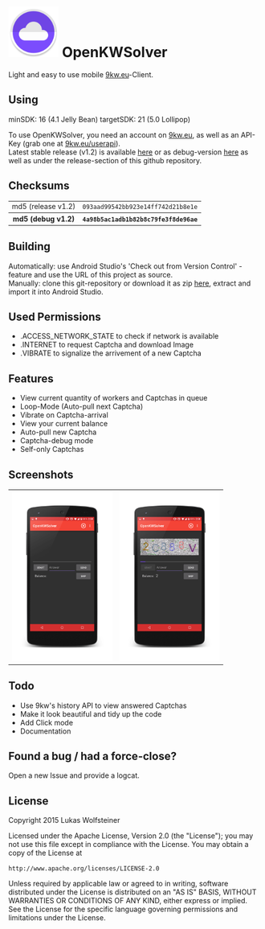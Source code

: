 <img width="100px" height="100px" src="Icon.png" />  OpenKWSolver
=================================================================

Light and easy to use mobile [9kw.eu](http://www.9kw.eu/)-Client.

Using
-----

minSDK: 16 (4.1 Jelly Bean)
targetSDK: 21 (5.0 Lollipop)

To use OpenKWSolver, you need an account on [9kw.eu](http://www.9kw.eu/), as well as an API-Key (grab one at [9kw.eu/userapi](http://www.9kw.eu/userapi.html)). <br>
Latest stable release (v1.2) is available [here](https://github.com/dotWee/OpenKWSolver/blob/master/app-release.apk?raw=true) or as debug-version [here](https://github.com/dotWee/OpenKWSolver/blob/master/app-debug.apk?raw=true) as well as under the release-section of this github repository.

Checksums
---------

<table>
  <tr>
    <td>md5 (release v1.2)</td>
    <td><code>093aad99542bb923e14ff742d21b8e1e</code></td>
  </tr>
  
  <tr>
    <th>md5 (debug v1.2)</th>
    <th><code>4a98b5ac1adb1b82b8c79fe3f8de96ae</code></th>
  </tr>
</table>

Building
--------

Automatically: use Android Studio's 'Check out from Version Control' - feature and use the URL of this project as source. <br>
Manually: clone this git-repository or download it as zip [here](https://github.com/dotwee/OpenKWSolver/archive/master.zip), extract and import it into Android Studio.

Used Permissions
----------------

+ .ACCESS_NETWORK_STATE to check if network is available
+ .INTERNET to request Captcha and download Image
+ .VIBRATE to signalize the arrivement of a new Captcha

Features
--------

+ View current quantity of workers and Captchas in queue
+ Loop-Mode (Auto-pull next Captcha)
+ Vibrate on Captcha-arrival
+ View your current balance
+ Auto-pull new Captcha
+ Captcha-debug mode
+ Self-only Captchas

Screenshots
-----------

<table style="border: 0px;">
    <tr>
        <td><img width="200px" src="ScreenshotNormal.png" /></td>
        <td><img width="200px" src="ScreenshotWithCaptcha.png" /></td>
    </tr>
</table>

Todo
----

+ Use 9kw's history API to view answered Captchas
+ Make it look beautiful and tidy up the code
+ Add Click mode
+ Documentation

Found a bug / had a force-close?
--------------------------------

Open a new Issue and provide a logcat.

License
-------

Copyright 2015 Lukas Wolfsteiner

Licensed under the Apache License, Version 2.0 (the "License");
you may not use this file except in compliance with the License.
You may obtain a copy of the License at

    http://www.apache.org/licenses/LICENSE-2.0

Unless required by applicable law or agreed to in writing, software
distributed under the License is distributed on an "AS IS" BASIS,
WITHOUT WARRANTIES OR CONDITIONS OF ANY KIND, either express or implied.
See the License for the specific language governing permissions and
limitations under the License.